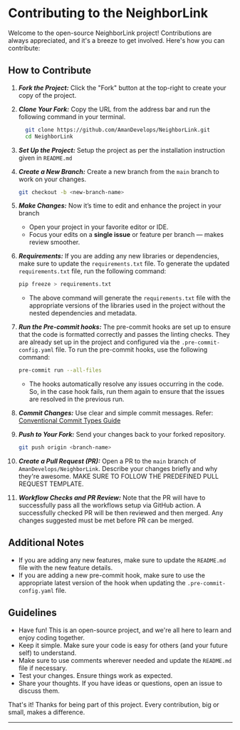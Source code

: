# Contributing to the NeighborLink

Welcome to the open-source NeighborLink project! Contributions are always appreciated, and it's a breeze to get involved. Here's how you can contribute:

## How to Contribute

1. **_Fork the Project:_** Click the "Fork" button at the top-right to create your copy of the project.

2. **_Clone Your Fork:_** Copy the URL from the address bar and run the following command in your terminal.

    ```bash
      git clone https://github.com/AmanDevelops/NeighborLink.git
      cd NeighborLink
    ```
3. **_Set Up the Project:_** Setup the project as per the installation instruction given in `README.md`

4. **_Create a New Branch:_** Create a new branch from the `main` branch to work on your changes.

    ```bash
    git checkout -b <new-branch-name>
    ```

5. **_Make Changes:_**  Now it’s time to edit and enhance the project in your branch
   - Open your project in your favorite editor or IDE.  
   - Focus your edits on a **single issue** or feature per branch — makes review smoother.


6. **_Requirements:_** If you are adding any new libraries or dependencies, make sure to update the `requirements.txt` file. To generate the updated `requirements.txt` file, run the following command:

    ```bash
    pip freeze > requirements.txt
    ```
    - The above command will generate the `requirements.txt` file with the appropriate versions of the libraries used in the project without the nested dependencies and metadata.

7. **_Run the Pre-commit hooks:_** The pre-commit hooks are set up to ensure that the code is formatted correctly and passes the linting checks. They are already set up in the project and configured via the `.pre-commit-config.yaml` file. To run the pre-commit hooks, use the following command:
     ```bash
     pre-commit run --all-files
     ```
   - The hooks automatically resolve any issues occurring in the code. So, in the case hook fails, run them again to ensure that the issues are resolved in the previous run.

8. **_Commit Changes:_** Use clear and simple commit messages. Refer: [Conventional Commit Types Guide](https://github.com/3AM-Devs/resources/tree/main/Conventional%20Commit%20Guide)

9. **_Push to Your Fork:_** Send your changes back to your forked repository.

    ```bash
    git push origin <branch-name>
    ```

10. **_Create a Pull Request (PR):_** Open a PR to the `main` branch of `AmanDevelops/NeighborLink`. Describe your changes briefly and why they're awesome. MAKE SURE TO FOLLOW THE PREDEFINED PULL REQUEST TEMPLATE.

11. **_Workflow Checks and PR Review:_** Note that the PR will have to successfully pass all the workflows setup via GitHub action. A successfully checked PR
    will be then reviewed and then merged. Any changes suggested must be met before PR can be merged.

## Additional Notes

- If you are adding any new features, make sure to update the `README.md` file with the new feature details.
- If you are adding a new pre-commit hook, make sure to use the appropriate latest version of the hook when updating the `.pre-commit-config.yaml` file.

## Guidelines

- Have fun! This is an open-source project, and we're all here to learn and enjoy coding together.
- Keep it simple. Make sure your code is easy for others (and your future self) to understand.
- Make sure to use comments wherever needed and update the `README.md` file if necessary.
- Test your changes. Ensure things work as expected.
- Share your thoughts. If you have ideas or questions, open an issue to discuss them.

That's it! Thanks for being part of this project. Every contribution, big or small, makes a difference.

---
